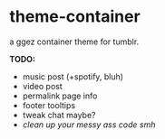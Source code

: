 # theme-container
a ggez container theme for tumblr. 

**TODO:**
- music post (+spotify, bluh)
- video post
- permalink page info
- footer tooltips
- tweak chat maybe?
- *clean up your messy ass code smh*
